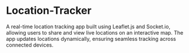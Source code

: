 # Location-Tracker
A real-time location tracking app built using Leaflet.js and Socket.io, allowing users to share and view live locations on an interactive map. The app updates locations dynamically, ensuring seamless tracking across connected devices.
